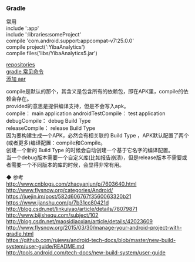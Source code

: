 ### Gradle  

常用  
include ':app'  
include ':libraries:someProject'  
compile 'com.android.support:appcompat-v7:25.0.0'  
compile project(':YibaAnalytics')  
compile files('libs/YibaAnalytics5.jar')  

[repositories](library/repositories.md)  
[gradle 常见命令](library/cmd_gradle.md)  
[添加 aar](library/compile_aar.md)   

compile是默认的那个，其含义是包含所有的依赖包，即在APK里，compile的依赖会存在。  
provided的意思是提供编译支持，但是不会写入apk。  
compile： main application
androidTestCompile： test application
debugCompile： debug Build Type  
releaseCompile： release Build Type  
因为要构建生成一个APK，必然会有相关联的 Build Type ，APK默认配置了两个(或者更多)编译配置：compile和<buildtype>Compile。  
创建一个新的 Build Type 的时候会自动创建一个基于它名字的编译配置。   
当一个debug版本需要一个自定义库(比如报告崩溃)，但是release版本不需要或者需要一个不同版本的库的时候，会显得非常有用。  

◆ 参考  
http://www.cnblogs.com/zhaoyanjun/p/7603640.html  
http://www.flysnow.org/categories/Android/  
https://juejin.im/post/582d606767f3560063320b21  
https://www.jianshu.com/p/7b31cc80421d  
http://blog.csdn.net/linkuiyao/article/details/78079871  
http://www.bijishequ.com/subject/102  
http://blog.csdn.net/maosidiaoxian/article/details/42023609  
http://www.flysnow.org/2015/03/30/manage-your-android-project-with-gradle.html  
https://github.com/rujews/android-tech-docs/blob/master/new-build-system/user-guide/README.md  
http://tools.android.com/tech-docs/new-build-system/user-guide  

